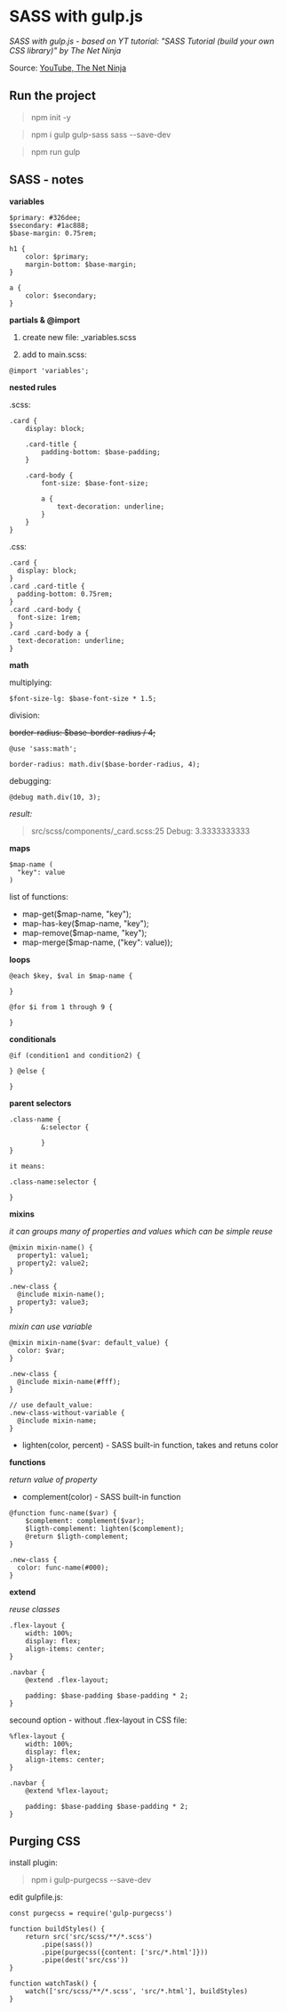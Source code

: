 # SASS with gulp.js

_SASS with gulp.js - based on YT tutorial: "SASS Tutorial (build your own CSS library)" by The Net Ninja_

Source: [YouTube, The Net Ninja](https://www.youtube.com/playlist?list=PL4cUxeGkcC9jxJX7vojNVK-o8ubDZEcNb)

## Run the project

> npm init -y

> npm i gulp gulp-sass sass --save-dev

> npm run gulp

## SASS - notes

**variables**

```
$primary: #326dee;
$secondary: #1ac888;
$base-margin: 0.75rem;

h1 {
    color: $primary;
    margin-bottom: $base-margin;
}

a {
    color: $secondary;
}
```

**partials & @import**

1. create new file: \_variables.scss

2. add to main.scss:

```
@import 'variables';
```

**nested rules**

.scss:

```
.card {
    display: block;

    .card-title {
        padding-bottom: $base-padding;
    }

    .card-body {
        font-size: $base-font-size;

        a {
            text-decoration: underline;
        }
    }
}
```

.css:

```
.card {
  display: block;
}
.card .card-title {
  padding-bottom: 0.75rem;
}
.card .card-body {
  font-size: 1rem;
}
.card .card-body a {
  text-decoration: underline;
}
```

**math**

multiplying:

```
$font-size-lg: $base-font-size * 1.5;
```

division:

~~border-radius: $base-border-radius / 4;~~

```
@use 'sass:math';

border-radius: math.div($base-border-radius, 4);
```

debugging:

```
@debug math.div(10, 3);
```

_result:_

> src/scss/components/\_card.scss:25 Debug: 3.3333333333

**maps**

```
$map-name (
  "key": value
)
```

list of functions:

- map-get($map-name, "key");
- map-has-key($map-name, "key");
- map-remove($map-name, "key");
- map-merge($map-name, ("key": value));

**loops**

```
@each $key, $val in $map-name {

}
```

```
@for $i from 1 through 9 {

}
```

**conditionals**

```
@if (condition1 and condition2) {

} @else {

}
```

**parent selectors**

```
.class-name {
        &:selector {

        }
}

it means:

.class-name:selector {

}
```

**mixins**

_it can groups many of properties and values which can be simple reuse_

```
@mixin mixin-name() {
  property1: value1;
  property2: value2;
}

.new-class {
  @include mixin-name();
  property3: value3;
}
```

_mixin can use variable_

```
@mixin mixin-name($var: default_value) {
  color: $var;
}

.new-class {
  @include mixin-name(#fff);
}

// use default_value:
.new-class-without-variable {
  @include mixin-name;
}
```

- lighten(color, percent) - SASS built-in function, takes and retuns color

**functions**

_return value of property_

- complement(color) - SASS built-in function

```
@function func-name($var) {
    $complement: complement($var);
    $ligth-complement: lighten($complement);
    @return $ligth-complement;
}

.new-class {
  color: func-name(#000);
}
```

**extend**

_reuse classes_

```
.flex-layout {
    width: 100%;
    display: flex;
    align-items: center;
}

.navbar {
    @extend .flex-layout;

    padding: $base-padding $base-padding * 2;
}
```

secound option - without .flex-layout in CSS file:

```
%flex-layout {
    width: 100%;
    display: flex;
    align-items: center;
}

.navbar {
    @extend %flex-layout;

    padding: $base-padding $base-padding * 2;
}
```


## Purging CSS
install plugin:
> npm i gulp-purgecss --save-dev

edit gulpfile.js:
```
const purgecss = require('gulp-purgecss')

function buildStyles() {
    return src('src/scss/**/*.scss')
        .pipe(sass())
        .pipe(purgecss({content: ['src/*.html']}))
        .pipe(dest('src/css'))
}

function watchTask() {
    watch(['src/scss/**/*.scss', 'src/*.html'], buildStyles)
}
```